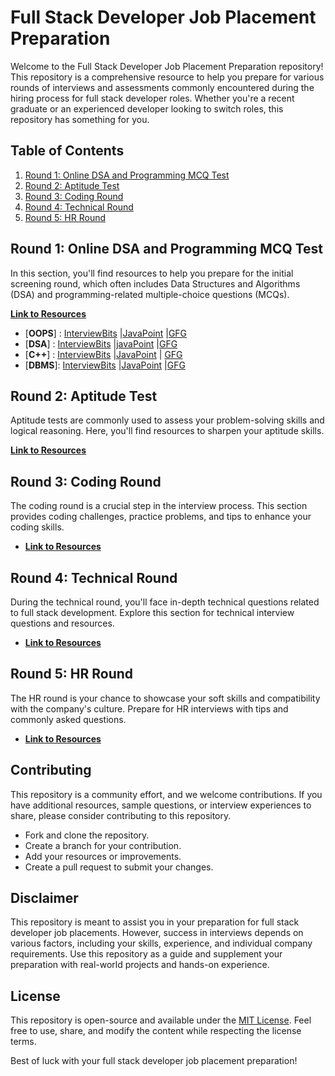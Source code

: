 

# Full Stack Developer Job Placement Preparation

Welcome to the Full Stack Developer Job Placement Preparation repository! This repository is a comprehensive resource to help you prepare for various rounds of interviews and assessments commonly encountered during the hiring process for full stack developer roles. Whether you're a recent graduate or an experienced developer looking to switch roles, this repository has something for you.

## Table of Contents

1. [Round 1: Online DSA and Programming MCQ Test](#round-1-online-dsa-and-programming-mcq-test)
2. [Round 2: Aptitude Test](#round-2-aptitude-test)
3. [Round 3: Coding Round](#round-3-coding-round)
4. [Round 4: Technical Round](#round-4-technical-round)
5. [Round 5: HR Round](#round-5-hr-round)

## Round 1: Online DSA and Programming MCQ Test

In this section, you'll find resources to help you prepare for the initial screening round, which often includes Data Structures and Algorithms (DSA) and programming-related multiple-choice questions (MCQs).

 [**Link to Resources**](/round-1)

- [**OOPS**] :    [InterviewBits](https://www.interviewbit.com/oops-mcq/) |[JavaPoint](https://www.javatpoint.com/oops-mcq) |[GFG](https://www.geeksforgeeks.org/oop-concepts-gq/)
- [**DSA**] :     [InterviewBits](https://www.interviewbit.com/data-structure-mcq/) |[javaPoint](https://www.javatpoint.com/data-structure-mcq) |[GFG](https://www.geeksforgeeks.org/top-50-data-structures-mcqs-with-answers/)
- [**C++**] :    [InterviewBits](https://www.interviewbit.com/cpp-mcq/) |[JavaPoint](https://www.javatpoint.com/cpp-mcq) | [GFG](https://www.geeksforgeeks.org/c-programming-multiple-choice-questions/)
- [**DBMS**]:     [InterviewBits](https://www.interviewbit.com/rdbms-mcq/) |[JavaPoint](https://www.javatpoint.com/dbms-mcq) |[GFG](https://www.geeksforgeeks.org/50-dbms-mcqs-with-answers/)
 
## Round 2: Aptitude Test

Aptitude tests are commonly used to assess your problem-solving skills and logical reasoning. Here, you'll find resources to sharpen your aptitude skills.

[**Link to Resources**](/round-2)
 <!--- 
Online Aptitude and Reasoning Websites:

IndiaBIX: This website offers a wide range of aptitude and reasoning questions with solutions.
TestPot: Provides free aptitude and reasoning tests along with detailed explanations.
AptitudeTest.com: Offers various practice tests and tips for improving your aptitude skills.
Indiabix.com: Another popular website with a vast collection of aptitude and reasoning questions.

For YouTube:

Search for keywords like "Aptitude and Reasoning Preparation."
Include specific topics you want to study, such as "Quantitative Aptitude," "Logical Reasoning," or "Verbal Reasoning."
Look for channels from reputable educators and organizations that offer tutorials and practice questions.
-->

## Round 3: Coding Round

The coding round is a crucial step in the interview process. This section provides coding challenges, practice problems, and tips to enhance your coding skills.

- [**Link to Resources**](/round-3)

## Round 4: Technical Round

During the technical round, you'll face in-depth technical questions related to full stack development. Explore this section for technical interview questions and resources.

- [**Link to Resources**](/round-4)

## Round 5: HR Round

The HR round is your chance to showcase your soft skills and compatibility with the company's culture. Prepare for HR interviews with tips and commonly asked questions.

- [**Link to Resources**](/round-5)

## Contributing

This repository is a community effort, and we welcome contributions. If you have additional resources, sample questions, or interview experiences to share, please consider contributing to this repository.

- Fork and clone the repository.
- Create a branch for your contribution.
- Add your resources or improvements.
- Create a pull request to submit your changes.

## Disclaimer

This repository is meant to assist you in your preparation for full stack developer job placements. However, success in interviews depends on various factors, including your skills, experience, and individual company requirements. Use this repository as a guide and supplement your preparation with real-world projects and hands-on experience.

## License

This repository is open-source and available under the [MIT License](LICENSE). Feel free to use, share, and modify the content while respecting the license terms.

Best of luck with your full stack developer job placement preparation!

